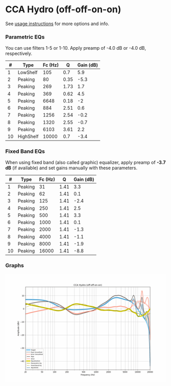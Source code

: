 # CCA Hydro (off-off-on-on)
See [usage instructions](https://github.com/jaakkopasanen/AutoEq#usage) for more options and info.

### Parametric EQs
You can use filters 1-5 or 1-10. Apply preamp of -4.0 dB or -4.0 dB, respectively.

|   # | Type      |   Fc (Hz) |    Q |   Gain (dB) |
|-----|-----------|-----------|------|-------------|
|   1 | LowShelf  |       105 | 0.7  |         5.9 |
|   2 | Peaking   |        80 | 0.35 |        -5.3 |
|   3 | Peaking   |       269 | 1.73 |         1.7 |
|   4 | Peaking   |       369 | 0.62 |         4.5 |
|   5 | Peaking   |      6648 | 0.18 |        -2   |
|   6 | Peaking   |       884 | 2.51 |         0.6 |
|   7 | Peaking   |      1256 | 2.54 |        -0.2 |
|   8 | Peaking   |      1320 | 2.55 |        -0.7 |
|   9 | Peaking   |      6103 | 3.61 |         2.2 |
|  10 | HighShelf |     10000 | 0.7  |        -3.4 |

### Fixed Band EQs
When using fixed band (also called graphic) equalizer, apply preamp of **-3.7 dB** (if available) and set gains manually with these parameters.

|   # | Type    |   Fc (Hz) |    Q |   Gain (dB) |
|-----|---------|-----------|------|-------------|
|   1 | Peaking |        31 | 1.41 |         3.3 |
|   2 | Peaking |        62 | 1.41 |         0.1 |
|   3 | Peaking |       125 | 1.41 |        -2.4 |
|   4 | Peaking |       250 | 1.41 |         2.5 |
|   5 | Peaking |       500 | 1.41 |         3.3 |
|   6 | Peaking |      1000 | 1.41 |         0.1 |
|   7 | Peaking |      2000 | 1.41 |        -1.3 |
|   8 | Peaking |      4000 | 1.41 |        -1.1 |
|   9 | Peaking |      8000 | 1.41 |        -1.9 |
|  10 | Peaking |     16000 | 1.41 |        -8.8 |

### Graphs
![](./CCA%20Hydro%20(off-off-on-on).png)
